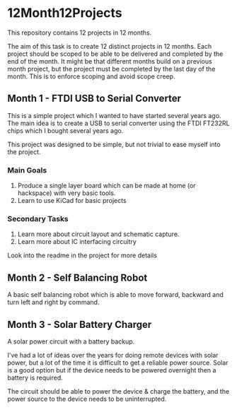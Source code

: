 # 12Month12Projects
This repository contains 12 projects in 12 months.

The aim of this task is to create 12 distinct projects in 12 months. Each project should be scoped to be able to be delivered and completed by the end of the month. It might be that different months build on a previous month project, but the project must be completed by the last day of the month. This is to enforce scoping and avoid scope creep.

## Month 1 - FTDI USB to Serial Converter

This is a simple project which I wanted to have started several years ago. The main idea is to create a USB to serial converter using the FTDI FT232RL chips which I bought several years ago.

This project was designed to be simple, but not trivial to ease myself into the project.

### Main Goals

1. Produce a single layer board which can be made at home (or hackspace) with very basic tools.
1. Learn to use KiCad for basic projects

### Secondary Tasks

1. Learn more about circuit layout and schematic capture.
1. Learn more about IC interfacing circuitry 

Look into the readme in the project for more details

## Month 2 - Self Balancing Robot

A basic self balancing robot which is able to move forward, backward and turn left and right by command.

## Month 3 - Solar Battery Charger

A solar power circuit with a battery backup.

I've had a lot of ideas over the years for doing remote devices with solar power, but a lot of the time it is difficult to get a reliable power source. Solar is a good option but if the device needs to be powered overnight then a battery is required. 

The circuit should be able to power the device & charge the battery, and the power source to the device needs to be uninterrupted.

